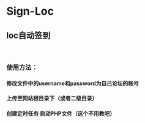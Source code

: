 # Sign-Loc
##  loc自动签到

<br>

### 使用方法：

#### 修改文件中的username和password为自己论坛的账号

#### 上传至网站根目录下（或者二级目录）

#### 创建定时任务 启动PHP文件（这个不用教吧）
